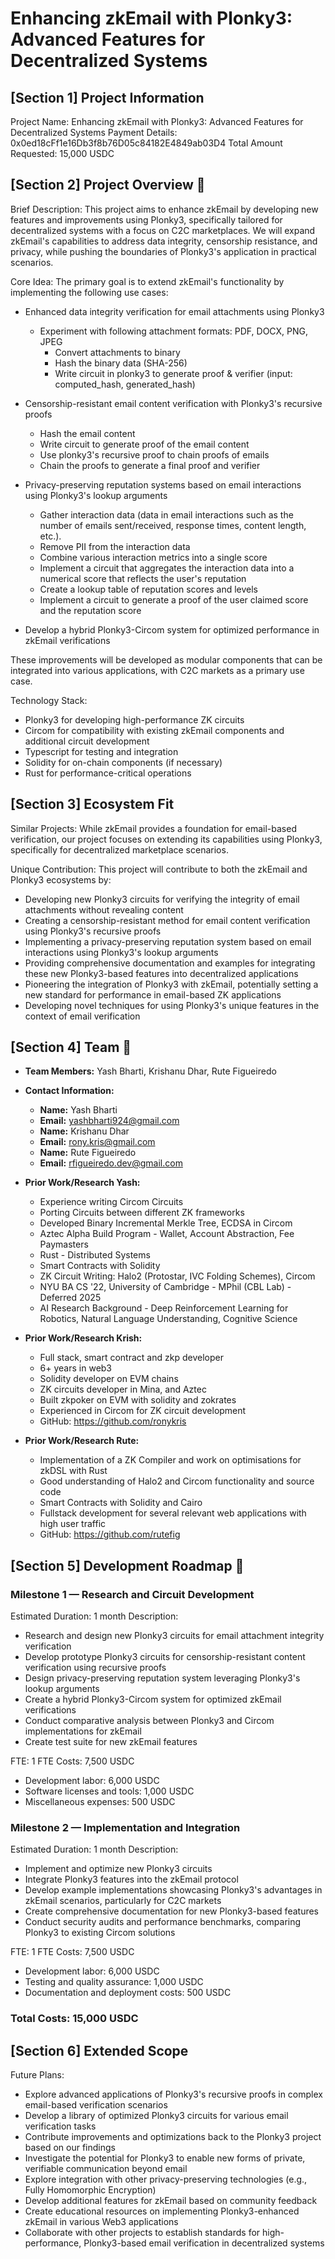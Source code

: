 # Enhancing zkEmail with Plonky3: Advanced Features for Decentralized Systems
## [Section 1] Project Information

Project Name: Enhancing zkEmail with Plonky3: Advanced Features for Decentralized Systems
Payment Details: 0x0ed18cFf1e16Db3f8b76D05c84182E4849ab03D4
Total Amount Requested: 15,000 USDC

## [Section 2] Project Overview :page_facing_up:

Brief Description:
This project aims to enhance zkEmail by developing new features and improvements using Plonky3, specifically tailored for decentralized systems with a focus on C2C marketplaces. We will expand zkEmail's capabilities to address data integrity, censorship resistance, and privacy, while pushing the boundaries of Plonky3's application in practical scenarios.

Core Idea:
The primary goal is to extend zkEmail's functionality by implementing the following use cases:

- Enhanced data integrity verification for email attachments using Plonky3
  - Experiment with following attachment formats: PDF, DOCX, PNG, JPEG
    - Convert attachments to binary
    - Hash the binary data (SHA-256)
    - Write circuit in plonky3 to generate proof & verifier (input: computed_hash, generated_hash)
    
- Censorship-resistant email content verification with Plonky3's recursive proofs
  - Hash the email content
  - Write circuit to generate proof of the email content
  - Use plonky3's recursive proof to chain proofs of emails 
  - Chain the proofs to generate a final proof and verifier 

- Privacy-preserving reputation systems based on email interactions using Plonky3's lookup arguments
  - Gather interaction data (data in email interactions such as the number of emails sent/received, response times, content length, etc.).
  - Remove PII from the interaction data
  - Combine various interaction metrics into a single score
  - Implement a circuit that aggregates the interaction data into a numerical score that reflects the user's reputation
  - Create a lookup table of reputation scores and levels
  - Implement a circuit to generate a proof of the user claimed score and the reputation score

- Develop a hybrid Plonky3-Circom system for optimized performance in zkEmail verifications

These improvements will be developed as modular components that can be integrated into various applications, with C2C markets as a primary use case.

Technology Stack:

- Plonky3 for developing high-performance ZK circuits
- Circom for compatibility with existing zkEmail components and additional circuit development
- Typescript for testing and integration
- Solidity for on-chain components (if necessary)
- Rust for performance-critical operations

## [Section 3] Ecosystem Fit

Similar Projects:
While zkEmail provides a foundation for email-based verification, our project focuses on extending its capabilities using Plonky3, specifically for decentralized marketplace scenarios.

Unique Contribution:
This project will contribute to both the zkEmail and Plonky3 ecosystems by:

- Developing new Plonky3 circuits for verifying the integrity of email attachments without revealing content
- Creating a censorship-resistant method for email content verification using Plonky3's recursive proofs
- Implementing a privacy-preserving reputation system based on email interactions using Plonky3's lookup arguments
- Providing comprehensive documentation and examples for integrating these new Plonky3-based features into decentralized applications
- Pioneering the integration of Plonky3 with zkEmail, potentially setting a new standard for performance in email-based ZK applications
- Developing novel techniques for using Plonky3's unique features in the context of email verification

## [Section 4] Team :busts_in_silhouette:
- **Team Members:** Yash Bharti, Krishanu Dhar, Rute Figueiredo

- **Contact Information:**
  - **Name:** Yash Bharti
  - **Email:** yashbharti924@gmail.com
  - **Name:** Krishanu Dhar
  - **Email:** rony.kris@gmail.com
  - **Name:** Rute Figueiredo
  - **Email:** rfigueiredo.dev@gmail.com

- **Prior Work/Research Yash:**
  - Experience writing Circom Circuits
  - Porting Circuits between different ZK frameworks
  - Developed Binary Incremental Merkle Tree, ECDSA in Circom
  - Aztec Alpha Build Program - Wallet, Account Abstraction, Fee Paymasters
  - Rust - Distributed Systems
  - Smart Contracts with Solidity
  - ZK Circuit Writing: Halo2 (Protostar, IVC Folding Schemes), Circom
  - NYU BA CS '22, University of Cambridge - MPhil (CBL Lab) - Deferred 2025
  - AI Research Background - Deep Reinforcement Learning for Robotics, Natural Language Understanding, Cognitive Science

- **Prior Work/Research Krish:** 
   -  Full stack, smart contract and zkp developer
   -  6+ years in web3
   -  Solidity developer on EVM chains
   -  ZK circuits developer in Mina, and Aztec
   -  Built zkpoker on EVM with solidity and zokrates
   -  Experienced in Circom for ZK circuit development
   -  GitHub: https://github.com/ronykris
 

- **Prior Work/Research Rute:** 
  - Implementation of a ZK Compiler and work on optimisations for zkDSL with Rust
  - Good understanding of Halo2 and Circom functionality and source code
  - Smart Contracts with Solidity and Cairo
  - Fullstack development for several relevant web applications with high user traffic
  - GitHub: https://github.com/rutefig


## [Section 5] Development Roadmap :open_book:
### Milestone 1 — Research and Circuit Development

Estimated Duration: 1 month
Description:

- Research and design new Plonky3 circuits for email attachment integrity verification
- Develop prototype Plonky3 circuits for censorship-resistant content verification using recursive proofs
- Design privacy-preserving reputation system leveraging Plonky3's lookup arguments
- Create a hybrid Plonky3-Circom system for optimized zkEmail verifications
- Conduct comparative analysis between Plonky3 and Circom implementations for zkEmail
- Create test suite for new zkEmail features

FTE: 1 FTE
Costs: 7,500 USDC

- Development labor: 6,000 USDC
- Software licenses and tools: 1,000 USDC
- Miscellaneous expenses: 500 USDC

### Milestone 2 — Implementation and Integration

Estimated Duration: 1 month
Description:

- Implement and optimize new Plonky3 circuits
- Integrate Plonky3 features into the zkEmail protocol
- Develop example implementations showcasing Plonky3's advantages in zkEmail scenarios, particularly for C2C markets
- Create comprehensive documentation for new Plonky3-based features
- Conduct security audits and performance benchmarks, comparing Plonky3 to existing Circom solutions

FTE: 1 FTE
Costs: 7,500 USDC

- Development labor: 6,000 USDC
- Testing and quality assurance: 1,000 USDC
- Documentation and deployment costs: 500 USDC

### Total Costs: 15,000 USDC
## [Section 6] Extended Scope

Future Plans:

- Explore advanced applications of Plonky3's recursive proofs in complex email-based verification scenarios
- Develop a library of optimized Plonky3 circuits for various email verification tasks
- Contribute improvements and optimizations back to the Plonky3 project based on our findings
- Investigate the potential for Plonky3 to enable new forms of private, verifiable communication beyond email
- Explore integration with other privacy-preserving technologies (e.g., Fully Homomorphic Encryption)
- Develop additional features for zkEmail based on community feedback
- Create educational resources on implementing Plonky3-enhanced zkEmail in various Web3 applications
- Collaborate with other projects to establish standards for high-performance, Plonky3-based email verification in decentralized systems
